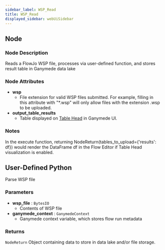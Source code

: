 ```yaml
---
sidebar_label: WSP_Read
title: WSP_Read
displayed_sidebar: webUiSidebar
---
```


## Node

### Node Description

Reads a FlowJo WSP file, processes via user-defined function, and stores result
table in Ganymede data lake

### Node Attributes

- **wsp**
  - File extension for valid WSP files submitted.  For example, filling in this attribute with "*.wsp" will only allow files with the extension .wsp to be uploaded.
- **output_table_results**
  - Table displayed on [Table Head](https://docs.ganymede.bio/app/intro/Concepts#table-head) in Ganymede UI.

### Notes

In the execute function, returning NodeReturn(tables_to_upload=\{'results': df\}) would render the DataFrame df in the Flow Editor if Table Head visualization is enabled.

## User-Defined Python

Parse WSP file

### Parameters

- **wsp_file** : `BytesIO`
  - Contents of WSP file
- **ganymede_context** : `GanymedeContext`
  - Ganymede context variable, which stores flow run metadata

### Returns

`NodeReturn`
  Object containing data to store in data lake and/or file storage.
